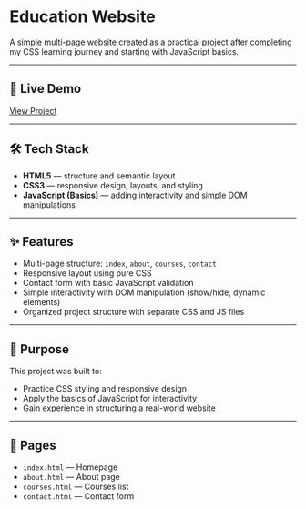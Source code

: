 # Education Website

A simple multi-page website created as a practical project after completing my CSS learning journey and starting with JavaScript basics.

---

## 🚀 Live Demo

[View Project](https://education-website-five-xi.vercel.app/)

---

## 🛠 Tech Stack

- **HTML5** — structure and semantic layout
- **CSS3** — responsive design, layouts, and styling
- **JavaScript (Basics)** — adding interactivity and simple DOM manipulations

---

## ✨ Features

- Multi-page structure: `index`, `about`, `courses`, `contact`
- Responsive layout using pure CSS
- Contact form with basic JavaScript validation
- Simple interactivity with DOM manipulation (show/hide, dynamic elements)
- Organized project structure with separate CSS and JS files

---

## 📖 Purpose

This project was built to:

- Practice CSS styling and responsive design
- Apply the basics of JavaScript for interactivity
- Gain experience in structuring a real-world website

---

## 📂 Pages

- `index.html` — Homepage
- `about.html` — About page
- `courses.html` — Courses list
- `contact.html` — Contact form
